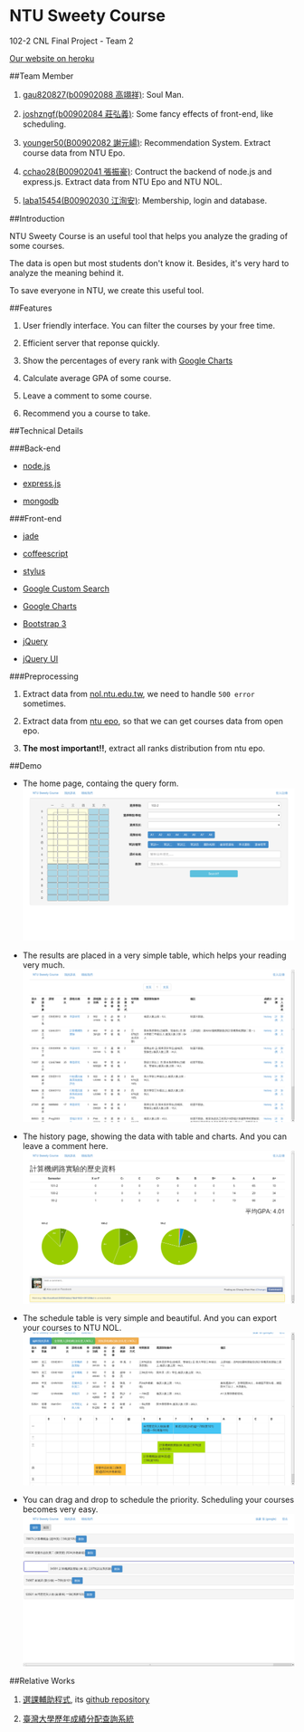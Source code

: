 NTU Sweety Course
=================
102-2 CNL Final Project - Team 2

[Our website on heroku](http://ntusweety.herokuapp.com/)

##Team Member

1. [gau820827(b00902088 高翊祥)](https://github.com/gau820827):
Soul Man.

2. [joshzngf(b00902084 莊弘義)](https://github.com/joshzngf):
Some fancy effects of front-end, like scheduling.

3. [younger50(B00902082 謝元崵)](https://github.com/younger50):
Recommendation System. Extract course data from NTU Epo.

4. [cchao28(B00902041 張振豪)](https://github.com/cchao):
Contruct the backend of node.js and express.js. Extract data from NTU Epo and NTU NOL.

5. [laba15454(B00902030 江洵安)](https://github.com/laba15454):
Membership, login and database.

##Introduction

NTU Sweety Course is an useful tool that helps you analyze the grading of some courses.

The data is open but most students don't know it.
Besides, it's very hard to analyze the meaning behind it.

To save everyone in NTU, we create this useful tool.

##Features

1. User friendly interface. You can filter the courses by your free time.

2. Efficient server that reponse quickly.

3. Show the percentages of every rank with [Google Charts](https://developers.google.com/chart/?hl=zh-tw)

4. Calculate average GPA of some course.

5. Leave a comment to some course.

6. Recommend you a course to take.

##Technical Details

###Back-end

- [node.js](http://nodejs.org/)

- [express.js](http://expressjs.com/)

- [mongodb](http://www.mongodb.org/)

###Front-end

- [jade](http://jade-lang.com/)

- [coffeescript](http://coffeescript.org/)

- [stylus](http://learnboost.github.io/stylus/)

- [Google Custom Search](https://developers.google.com/custom-search/)

- [Google Charts](https://developers.google.com/chart/?hl=zh-tw)

- [Bootstrap 3](http://getbootstrap.com/)

- [jQuery](http://jquery.com/)

- [jQuery UI](http://jqueryui.com/)

###Preprocessing

1. Extract data from [nol.ntu.edu.tw](http://nol.ntu.edu.tw/nol/guest/index.php), we need to handle `500 error` sometimes.

2. Extract data from [ntu epo](https://if163.aca.ntu.edu.tw/eportfolio/), so that we can get courses data from open epo.

3. **The most important!!**, extract all ranks distribution from ntu epo.


##Demo

- The home page, containg the query form.
![home](1.png)

- The results are placed in a very simple table, which helps your reading very much.
![search](3.png)

- The history page, showing the data with table and charts. And you can leave a comment here.
![history](2.png)

- The schedule table is very simple and beautiful. And you can export your courses to NTU NOL.
![history](4.png)

- You can drag and drop to schedule the priority. Scheduling your courses becomes very easy.
![history](5.png)


##Relative Works

1. [選課輔助程式](http://ntucourse.ericyu.org/index.php), its [github repository](https://github.com/ericyu/ntucourse)

2. [臺灣大學歷年成績分配查詢系統](http://if163.aca.ntu.edu.tw/eportfolio/B01701130/custom_menu/grade.html)